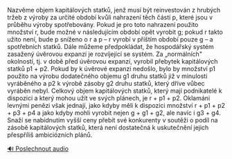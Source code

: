 
Nazvěme objem kapitálových statků, jenž musí být reinvestován z hrubých tržeb z výroby za určité období kvůli nahrazení těch částí p, které jsou v průběhu výroby spotřebovány. Pokud je pro toto nahrazení použito množství r, bude možné v následujícím období opět vyrobit g; pokud r takto užito není, bude p sníženo o r a p – r vyrobí v příštím období pouze g – a spotřebních statků. Dále můžeme předpokládat, že hospodářský systém zasažený úvěrovou expanzí je rozvíjející se systém. Za „normálních" okolností, tj. v době před úvěrovou expanzí, vyrobil přebytek kapitálových statků p1 + p2. Pokud by k úvěrové expanzi nedošlo, bylo by množství p1 použito na výrobu dodatečného objemu g1 druhu statků již v minulosti vyráběného a p2 k výrobě zásoby g2 druhu statků, který dříve vůbec vyráběn nebyl. Celkový objem kapitálových statků, který mají podnikatelé k dispozici a který mohou užít ve svých plánech, je r + p1 + p2. Oklamáni levnými penězi však jednají, jako kdyby měli k dispozici množství r + p1 + p2 + p3 + p4 a jako kdyby mohli vyrobit nejen g + g1 + g2, ale navíc i g3 + g4. Snaží se nabídnutím vyšší ceny přebít své konkurenty v soutěži o podíl na zásobě kapitálových statků, která není dostatečná k uskutečnění jejich přespříliš ambiciózních plánů.

[🔊 Poslechnout audio](/data/7-paragraphs/audio/chapter_100/para_002-Nazvme-objem-kapitlovch-statk-jen-mus-bt-r.mp3)
